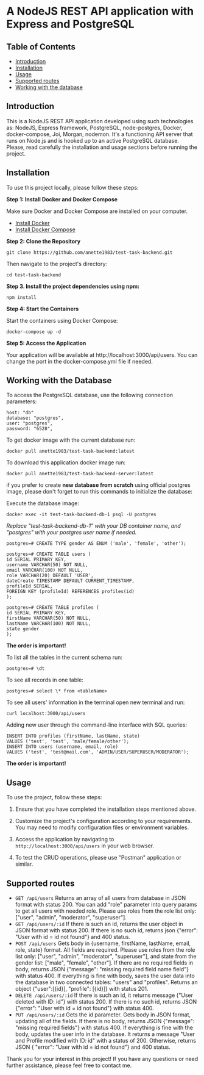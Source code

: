 # A NodeJS REST API application with Express and PostgreSQL

## Table of Contents

- [Introduction](#introduction)
- [Installation](#installation)
- [Usage](#usage)
- [Supported routes](#supported-routes)
- [Working with the database](working-with-the-database)

## Introduction

This is a NodeJS REST API application developed using such technologies as: NodeJS, Express framework, PostgreSQL, node-postgres, Docker, docker-compose, Joi, Morgan, nodemon. It's a functioning API server that runs on Node.js and is hooked up to an active PostgreSQL database.
Please, read carefully the installation and usage sections before running the project. 

## Installation

To use this project locally, please follow these steps:

**Step 1: Install Docker and Docker Compose**

Make sure Docker and Docker Compose are installed on your computer.

- [Install Docker](https://docs.docker.com/get-docker/)
- [Install Docker Compose](https://docs.docker.com/compose/install/)

**Step 2: Clone the Repository**

```
git clone https://github.com/anette1983/test-task-backend.git
```

Then navigate to the project's directory:

```
cd test-task-backend
```

**Step 3. Install the project dependencies using npm:**

```
npm install
```

**Step 4: Start the Containers**

Start the containers using Docker Compose:

```
docker-compose up -d
```

**Step 5: Access the Application**

Your application will be available at http://localhost:3000/api/users. You can change the port in the docker-compose.yml file if needed.

## Working with the Database

To access the PostgreSQL database, use the following connection parameters:

```
host: "db"
database: "postgres",
user: "postgres",
password: "6528",
```

To get docker image with the current database run:

```
docker pull anette1983/test-task-backend:latest
```

To download this application docker image run:

```
docker pull anette1983/test-task-backend-server:latest
```

if you prefer to create **new database from scratch** using official postgres image, please don't forget to run this commands to initialize the database:

Execute the database image:

```
docker exec -it test-task-backend-db-1 psql -U postgres
```

*Replace "test-task-backend-db-1" with your DB container name, and "postgres" with your postgres user name if needed.*

```
postgres=# CREATE TYPE gender AS ENUM ('male', 'female', 'other');
```

```
postgres=# CREATE TABLE users (
id SERIAL PRIMARY KEY,
username VARCHAR(50) NOT NULL,
email VARCHAR(100) NOT NULL,
role VARCHAR(20) DEFAULT 'USER',
dateCreate TIMESTAMP DEFAULT CURRENT_TIMESTAMP,
profileId SERIAL,
FOREIGN KEY (profileId) REFERENCES profiles(id)
);
```

```
postgres=# CREATE TABLE profiles (
id SERIAL PRIMARY KEY,
firstName VARCHAR(50) NOT NULL,
lastName VARCHAR(100) NOT NULL,
state gender
);
```

**The order is important!**


To list all the tables in the current schema run:

```
postgres=# \dt
```

To see all records in one table:

```
postgres=# select \* from <tableName>
```

To see all users' information in the terminal open new terminal and run:

```
curl localhost:3000/api/users
```

Adding new user through the command-line interface with SQL queries:

```
INSERT INTO profiles (firstName, lastName, state)
VALUES ('test', 'test', 'male/female/other');
INSERT INTO users (username, email, role)
VALUES ('test', 'test@mail.com', 'ADMIN/USER/SUPERUSER/MODERATOR');
```

**The order is important!**

## Usage

To use the project, follow these steps:

1. Ensure that you have completed the installation steps mentioned above.

2. Customize the project's configuration according to your requirements. You may need to modify configuration files or environment variables.

3. Access the application by navigating to `http://localhost:3000/api/users` in your web browser.

4. To test the CRUD operations, please use "Postman" application or similar. 

## Supported routes

- `GET /api/users` Returns an array of all users from database in JSON format with status 200. You can add "role" parameter into query params to get all users with needed role. Please use roles from the role list only: ["user", "admin", "moderator", "superuser"].
- `GET /api/users/:id` If there is such an id, returns the user object in JSON format with status 200. If there is no such id, returns json {"error": "User with id = id not found"} and 400 status.
- `POST /api/users` Gets body in {username, firstName, lastName, email, role, state} format. All fields are required. Please use roles from the role list only: ["user", "admin", "moderator", "superuser"], and state from the gender list: ["male", "female", "other"]. If there are no required fields in body, returns JSON {"message": "missing required field name field"} with status 400. If everything is fine with body, saves the user data into the database in two connected tables: "users" and "profiles". Returns an object {"user":[{id}], "profile": [{id}]} with status 201.
- `DELETE /api/users/:id` If there is such an id, it returns message {"User deleted with ID: id"} with status 200. If there is no such id, returns JSON {"error": "User with id = id not found"} with status 400.
- `PUT /api/users/:id` Gets the id parameter. Gets body in JSON format, updating all of the fields. If there is no body, returns JSON {"message": "missing required fields"} with status 400. If everything is fine with the body, updates the user info in the database. It returns a message "User and Profile modified with ID: id" with a status of 200. Otherwise, returns JSON { "error": "User with id = id not found"} and 400 status.

Thank you for your interest in this project! If you have any questions or need further assistance, please feel free to contact me.
